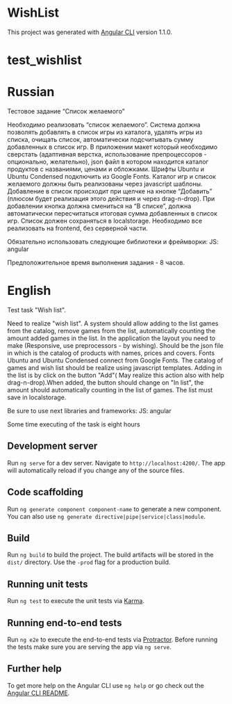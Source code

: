 # WishList

This project was generated with [Angular CLI](https://github.com/angular/angular-cli) version 1.1.0.

# test_wishlist

# Russian

Тестовое задание “Список желаемого”

Необходимо реализовать “список желаемого”. Система должна позволять добавлять в список игры из каталога, удалять игры из списка, очищать список, автоматически подсчитывать сумму добавленных в список игр.
В приложении макет который необходимо сверстать (адаптивная верстка, использование препроцессоров - опционально, желательно), json файл в котором находится каталог продуктов с названиями, ценами и обложками. Шрифты Ubuntu и Ubuntu Condensed подключить из Google Fonts.
Каталог игр и список желаемого должны быть реализованы через javascript шаблоны. 
Добавление в список происходит при щелчке на кнопке “Добавить” (плюсом будет реализация этого действия и через drag-n-drop). При добавлении кнопка должна смениться на “В списке”, должна автоматически пересчитаться итоговая сумма добавленных в список игр. Список должен сохраняться в localstorage. 
Необходимо все реализовать на frontend, без серверной части.

Обязательно использовать следующие библиотеки и фреймворки:
JS: angular

Предположительное время выполнения задания - 8 часов.

# English 

Test task "Wish list".

Need to realize "wish list". A system should allow adding to the list games from the catalog, remove games from the list, automatically counting the amount added games in the list.
In the application the layout you need to make (Responsive, use preprocessors - by wishing). Should be the json file in which is the catalog of products with names, prices and covers. Fonts Ubuntu and Ubuntu Condensed connect from Google Fonts.
The catalog of games and wish list should be realize using javascript templates.
Adding in the list is by click on the button "Add"( May realize this action also with help drag-n-drop).When added, the button should change on "In list", the amount should automatically counting in the list of games. The list must save in localstorage.

Be sure to use next libraries and frameworks:
JS: angular

Some time executing of the task is eight hours

## Development server

Run `ng serve` for a dev server. Navigate to `http://localhost:4200/`. The app will automatically reload if you change any of the source files.

## Code scaffolding

Run `ng generate component component-name` to generate a new component. You can also use `ng generate directive|pipe|service|class|module`.

## Build

Run `ng build` to build the project. The build artifacts will be stored in the `dist/` directory. Use the `-prod` flag for a production build.

## Running unit tests

Run `ng test` to execute the unit tests via [Karma](https://karma-runner.github.io).

## Running end-to-end tests

Run `ng e2e` to execute the end-to-end tests via [Protractor](http://www.protractortest.org/).
Before running the tests make sure you are serving the app via `ng serve`.

## Further help

To get more help on the Angular CLI use `ng help` or go check out the [Angular CLI README](https://github.com/angular/angular-cli/blob/master/README.md).
